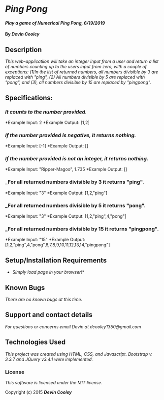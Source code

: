 # _Ping Pong_

#### _Play a game of Numerical Ping Pong, 6/19/2019_
#### By _**Devin Cooley**_

## Description

_This web-applicatiion will take an integer input from a user and return a list of numbers counting up to the users input from zero, with a couple of exceptions: (1)In the list of returned numbers, all numbers divisible by 3 are replaced with "ping", (2) All numbers divisible by 5 are replaced with "pong", and (3), all numbers divisible by 15 are replaced by "pingpong"._

## Specifications:

### _It counts to the number provided._
*Example Input: 2
*Example Output:  [1,2]
### _If the number provided is negative, it returns nothing._
*Example Input: [-1]
*Example Output: []
### _If the number provided is not an integer, it returns nothing._
*Example Input: "Ripper-Magoo", 1.735
*Example Output: []
### _For all returned numbers divisible by 3 it returns "ping".
*Example Input: "3"
*Example Output: [1,2,"ping"]
### _For all returned numbers divisible by 5 it returns "pong".
*Example Input: "3"
*Example Output: [1,2,"ping",4,"pong"]
### _For all returned numbers divisible by 15 it returns "pingpong".
*Example Input: "15"
*Example Output: [1,2,"ping",4,"pong",6,7,8,9,10,11,12,13,14,"pingpong"]

## Setup/Installation Requirements

* _Simply load page in your browser!_*

## Known Bugs

_There are no known bugs at this time._

## Support and contact details

_For questions or concerns email Devin at dcooley1350@gmail.com_

## Technologies Used

_This project was created using HTML, CSS, and Javascript. Bootstrap v. 3.3.7 and JQuery v3.4.1 were implemented._

### License

*This software is licensed under the MIT license.*

Copyright (c) 2015 **_Devin Cooley_**